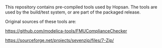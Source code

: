 This repository contains pre-compiled tools used by Hopsan.
The tools are used by the build/test system, or are part of the packaged release.

Original sources of these tools are:

https://github.com/modelica-tools/FMUComplianceChecker

https://sourceforge.net/projects/sevenzip/files/7-Zip/
